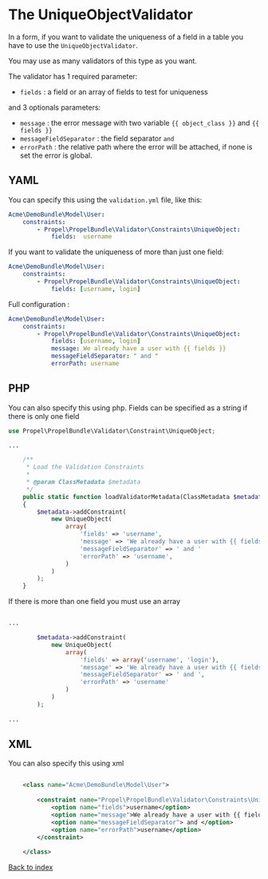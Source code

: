 The UniqueObjectValidator
=========================

In a form, if you want to validate the uniqueness of a field in a table you have to use the `UniqueObjectValidator`.

You may use as many validators of this type as you want.

The validator has 1 required parameter:

* `fields` : a field or an array of fields to test for uniqueness

and 3 optionals parameters:

* `message` : the error message with two variable `{{ object_class }}` and `{{ fields }}`
* `messageFieldSeparator` : the field separator ` and `
* `errorPath` : the relative path where the error will be attached, if none is set the error is global.


YAML
----

You can specify this using the `validation.yml` file, like this:

``` yaml
Acme\DemoBundle\Model\User:
    constraints:
        - Propel\PropelBundle\Validator\Constraints\UniqueObject: 
            fields:  username
```

If you want to validate the uniqueness of more than just one field:

``` yaml
Acme\DemoBundle\Model\User:
    constraints:
        - Propel\PropelBundle\Validator\Constraints\UniqueObject: 
            fields: [username, login]
```

Full configuration :

``` yaml
Acme\DemoBundle\Model\User:
    constraints:
        - Propel\PropelBundle\Validator\Constraints\UniqueObject: 
            fields: [username, login]
            message: We already have a user with {{ fields }}
            messageFieldSeparator: " and "
            errorPath: username
```

PHP
---

You can also specify this using php. Fields can be specified as a string if there is only one field

``` php
use Propel\PropelBundle\Validator\Constraint\UniqueObject;

...

    /**
     * Load the Validation Constraints
     *
     * @param ClassMetadata $metadata
     */
    public static function loadValidatorMetadata(ClassMetadata $metadata)
    {
        $metadata->addConstraint(
            new UniqueObject(
                array(
                    'fields' => 'username',
                    'message' => 'We already have a user with {{ fields }}',
                    'messageFieldSeparator' => ' and '
                    'errorPath' => 'username',
                )
            )
        );
    }
```    

If there is more than one field you must use an array

``` php

...

        $metadata->addConstraint(
            new UniqueObject(
                array(
                    'fields' => array('username', 'login'),
                    'message' => 'We already have a user with {{ fields }}',
                    'messageFieldSeparator' => ' and ',
                    'errorPath' => 'username'
                )
            )
        );
        
...

```


XML
---

You can also specify this using xml

```xml

    <class name="Acme\DemoBundle\Model\User">
        
        <constraint name="Propel\PropelBundle\Validator\Constraints\UniqueObject">
            <option name="fields">username</option>
            <option name="message">We already have a user with {{ fields }}</option>
            <option name="messageFieldSeparator"> and </option>
            <option name="errorPath">username</option>
        </constraint>
        
    </class>
```


[Back to index](index.markdown)
